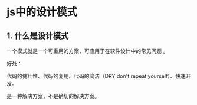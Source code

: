 # js中的设计模式

## 1. 什么是设计模式

一个模式就是一个可重用的方案，可应用于在软件设计中的常见问题 。

好处：

代码的健壮性、代码的复用、代码的简洁（DRY don't repeat yourself）、快速开发。

是一种解决方案，不是确切的解决方案。